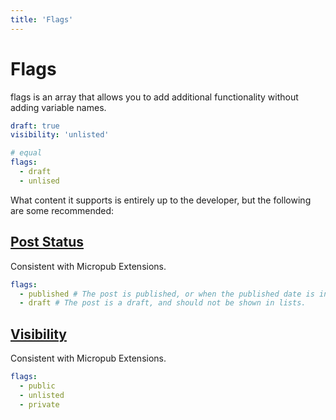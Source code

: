 ```yaml
---
title: 'Flags'
---
```


# Flags

flags is an array that allows you to add additional functionality without adding variable names.

```yaml
draft: true
visibility: 'unlisted'

# equal
flags:
  - draft
  - unlised
```

What content it supports is entirely up to the developer, but the following are some recommended:

## [Post Status](https://indieweb.org/Micropub-extensions#Post_Status)

Consistent with Micropub Extensions.

```yaml
flags:
  - published # The post is published, or when the published date is in the future.
  - draft # The post is a draft, and should not be shown in lists.
```

## [Visibility](https://indieweb.org/Micropub-extensions#Visibility)

Consistent with Micropub Extensions.

```yaml
flags:
  - public
  - unlisted
  - private
```